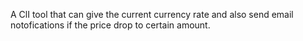 A ClI tool that can give the current currency rate and also send email notofications if the price drop to certain amount.
